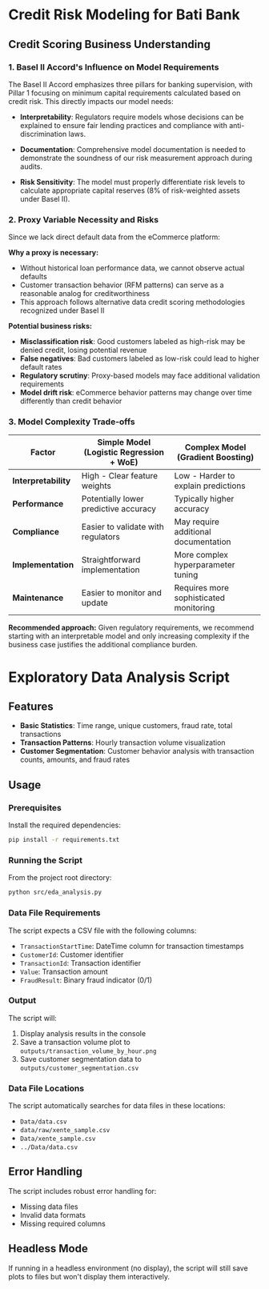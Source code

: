 # Credit Risk Modeling for Bati Bank

## Credit Scoring Business Understanding

### 1. Basel II Accord's Influence on Model Requirements

The Basel II Accord emphasizes three pillars for banking supervision, with Pillar 1 focusing on minimum capital requirements calculated based on credit risk. 
This directly impacts our model needs:

- **Interpretability**: Regulators require models whose decisions can be explained to ensure fair lending practices and compliance with anti-discrimination laws.
  
- **Documentation**: Comprehensive model documentation is needed to demonstrate the soundness of our risk measurement approach during audits.
  
- **Risk Sensitivity**: The model must properly differentiate risk levels to calculate appropriate capital reserves (8% of risk-weighted assets under Basel II).

### 2. Proxy Variable Necessity and Risks

Since we lack direct default data from the eCommerce platform:

**Why a proxy is necessary:**
- Without historical loan performance data, we cannot observe actual defaults
- Customer transaction behavior (RFM patterns) can serve as a reasonable analog for creditworthiness
- This approach follows alternative data credit scoring methodologies recognized under Basel II

**Potential business risks:**
- **Misclassification risk**: Good customers labeled as high-risk may be denied credit, losing potential revenue
- **False negatives**: Bad customers labeled as low-risk could lead to higher default rates
- **Regulatory scrutiny**: Proxy-based models may face additional validation requirements
- **Model drift risk**: eCommerce behavior patterns may change over time differently than credit behavior

### 3. Model Complexity Trade-offs

| Factor               | Simple Model (Logistic Regression + WoE)       | Complex Model (Gradient Boosting)         |
|----------------------|-----------------------------------------------|------------------------------------------|
| **Interpretability** | High - Clear feature weights                 | Low - Harder to explain predictions      |
| **Performance**      | Potentially lower predictive accuracy        | Typically higher accuracy                |
| **Compliance**       | Easier to validate with regulators           | May require additional documentation     |
| **Implementation**   | Straightforward implementation               | More complex hyperparameter tuning       |
| **Maintenance**      | Easier to monitor and update                 | Requires more sophisticated monitoring   |

**Recommended approach:** Given regulatory requirements, we recommend starting with an interpretable model and only increasing complexity if the business case justifies the additional compliance burden.


# Exploratory Data Analysis Script


## Features

- **Basic Statistics**: Time range, unique customers, fraud rate, total transactions
- **Transaction Patterns**: Hourly transaction volume visualization
- **Customer Segmentation**: Customer behavior analysis with transaction counts, amounts, and fraud rates

## Usage

### Prerequisites

Install the required dependencies:
```bash
pip install -r requirements.txt
```

### Running the Script

From the project root directory:
```bash
python src/eda_analysis.py
```

### Data File Requirements

The script expects a CSV file with the following columns:
- `TransactionStartTime`: DateTime column for transaction timestamps
- `CustomerId`: Customer identifier
- `TransactionId`: Transaction identifier
- `Value`: Transaction amount
- `FraudResult`: Binary fraud indicator (0/1)

### Output

The script will:
1. Display analysis results in the console
2. Save a transaction volume plot to `outputs/transaction_volume_by_hour.png`
3. Save customer segmentation data to `outputs/customer_segmentation.csv`

### Data File Locations

The script automatically searches for data files in these locations:
- `Data/data.csv`
- `data/raw/xente_sample.csv`
- `Data/xente_sample.csv`
- `../Data/data.csv`

## Error Handling

The script includes robust error handling for:
- Missing data files
- Invalid data formats
- Missing required columns

## Headless Mode

If running in a headless environment (no display), the script will still save plots to files but won't display them interactively. 
